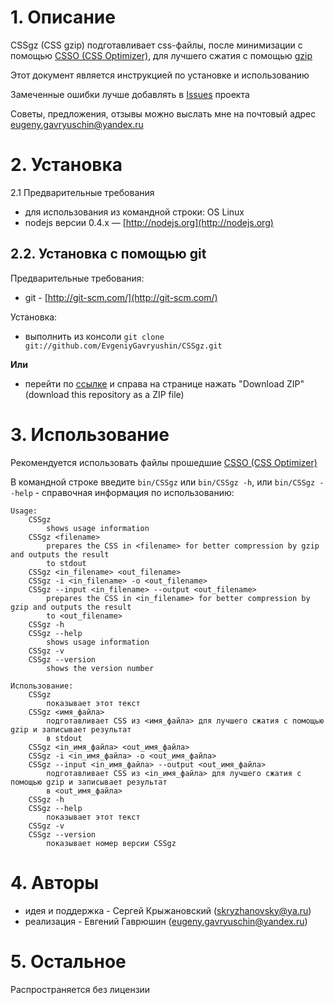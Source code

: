 # 1. Описание

CSSgz (CSS gzip) подготавливает css-файлы, после минимизации с помощью [CSSO (CSS Optimizer)](https://github.com/css/csso), для лучшего сжатия с помощью
[gzip](http://www.gzip.org/)

Этот документ является инструкцией по установке и использованию

Замеченные ошибки лучше добавлять  в [Issues](https://github.com/EvgeniyGavryushin/CSSgz/issues) проекта

Советы, предложения, отзывы можно выслать мне на почтовый адрес <eugeny.gavryuschin@yandex.ru>

# 2. Установка

2.1 Предварительные требования

* для использования из командной строки: OS Linux
* nodejs версии 0.4.x — [http://nodejs.org](http://nodejs.org)

## 2.2. Установка с помощью git 

Предварительные требования:

* git - [http://git-scm.com/](http://git-scm.com/)

Установка:

* выполнить из консоли `git clone git://github.com/EvgeniyGavryushin/CSSgz.git`

**Или**

* перейти по [ссылке](https://github.com/EvgeniyGavryushin/CSSgz) и справа на странице нажать "Download ZIP" (download this repository as a ZIP file)

# 3. Использование

Рекомендуется использовать файлы прошедшие [CSSO (CSS Optimizer)](https://github.com/css/csso)

В командной строке введите `bin/CSSgz` или `bin/CSSgz -h`, или `bin/CSSgz --help` - справочная информация по использованию:

    Usage:
        CSSgz
            shows usage information
        CSSgz <filename>
            prepares the CSS in <filename> for better compression by gzip and outputs the result 
            to stdout
        CSSgz <in_filename> <out_filename>
        CSSgz -i <in_filename> -o <out_filename>
        CSSgz --input <in_filename> --output <out_filename>
            prepares the CSS in <in_filename> for better compression by gzip and outputs the result 
            to <out_filename>
        CSSgz -h
        CSSgz --help
            shows usage information
        CSSgz -v
        CSSgz --version
            shows the version number
            
    Использование:
        CSSgz
            показывает этот текст
        CSSgz <имя_файла>
            подготавливает CSS из <имя_файла> для лучшего сжатия с помощью gzip и записывает результат 
            в stdout
        CSSgz <in_имя_файла> <out_имя_файла>
        CSSgz -i <in_имя_файла> -o <out_имя_файла>
        CSSgz --input <in_имя_файла> --output <out_имя_файла>
            подготавливает CSS из <in_имя_файла> для лучшего сжатия с помощью gzip и записывает результат 
            в <out_имя_файла>
        CSSgz -h
        CSSgz --help
            показывает этот текст
        CSSgz -v
        CSSgz --version
            показывает номер версии CSSgz

# 4. Авторы
* идея и поддержка - Сергей Крыжановский (<skryzhanovsky@ya.ru>)
* реализация - Евгений Гаврюшин (<eugeny.gavryuschin@yandex.ru>)
               
# 5. Остальное
  
Распространяется без лицензии
